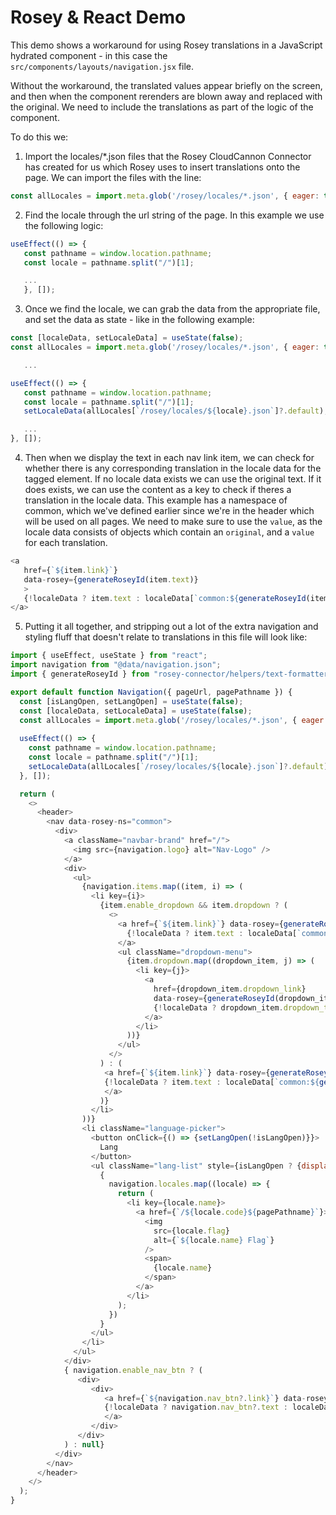 # Rosey & React Demo

This demo shows a workaround for using Rosey translations in a JavaScript hydrated component - in this case the `src/components/layouts/navigation.jsx` file.

Without the workaround, the translated values appear briefly on the screen, and then when the component rerenders are blown away and replaced with the original. We need to include the translations as part of the logic of the component.

To do this we:

1. Import the locales/*.json files that the Rosey CloudCannon Connector has created for us which Rosey uses to insert translations onto the page. We can import the files with the line:
```javascript
const allLocales = import.meta.glob('/rosey/locales/*.json', { eager: true });
```
2. Find the locale through the url string of the page. In this example we use the following logic:
```javascript
useEffect(() => {
   const pathname = window.location.pathname;
   const locale = pathname.split("/")[1];

   ...
   }, []);
```
3. Once we find the locale, we can grab the data from the appropriate file, and set the data as state - like in the following example:
```javascript
const [localeData, setLocaleData] = useState(false);
const allLocales = import.meta.glob('/rosey/locales/*.json', { eager: true });

   ...

useEffect(() => {
   const pathname = window.location.pathname;
   const locale = pathname.split("/")[1];
   setLocaleData(allLocales[`/rosey/locales/${locale}.json`]?.default);

   ...
}, []);

```
4. Then when we display the text in each nav link item, we can check for whether there is any corresponding translation in the locale data for the tagged element. If no locale data exists we can use the original text. If it does exists, we can use the content as a key to check if theres a translation in the locale data. This example has a namespace of common, which we've defined earlier since we're in the header which will be used on all pages. We need to make sure to use the `value`, as the locale data consists of objects which contain an `original`, and a `value` for each translation.

```javascript
<a
   href={`${item.link}`}
   data-rosey={generateRoseyId(item.text)}
   >
   {!localeData ? item.text : localeData[`common:${generateRoseyId(item.text)}`]?.value}
</a>
```

5. Putting it all together, and stripping out a lot of the extra navigation and styling fluff that doesn't relate to translations in this file will look like:

```javascript
import { useEffect, useState } from "react";
import navigation from "@data/navigation.json";
import { generateRoseyId } from "rosey-connector/helpers/text-formatters.mjs"

export default function Navigation({ pageUrl, pagePathname }) {
  const [isLangOpen, setLangOpen] = useState(false);
  const [localeData, setLocaleData] = useState(false);
  const allLocales = import.meta.glob('/rosey/locales/*.json', { eager: true });
  
  useEffect(() => {
    const pathname = window.location.pathname;
    const locale = pathname.split("/")[1];
    setLocaleData(allLocales[`/rosey/locales/${locale}.json`]?.default);
  }, []);

  return (
    <>
      <header>
        <nav data-rosey-ns="common">
          <div>
            <a className="navbar-brand" href="/">
              <img src={navigation.logo} alt="Nav-Logo" />
            </a>
            <div>
              <ul>
                {navigation.items.map((item, i) => (
                  <li key={i}>
                    {item.enable_dropdown && item.dropdown ? (
                      <>
                        <a href={`${item.link}`} data-rosey={generateRoseyId(item.text)}>
                          {!localeData ? item.text : localeData[`common:${generateRoseyId(item.text)}`]?.value}
                        </a>
                        <ul className="dropdown-menu">
                          {item.dropdown.map((dropdown_item, j) => (
                            <li key={j}>
                              <a
                                href={dropdown_item.dropdown_link}
                                data-rosey={generateRoseyId(dropdown_item.dropdown_text)}>
                                {!localeData ? dropdown_item.dropdown_text : localeData[`common:${generateRoseyId(dropdown_item.dropdown_text)}`]?.value}
                              </a>
                            </li>
                          ))}
                        </ul>
                      </>
                    ) : (
                     <a href={`${item.link}`} data-rosey={generateRoseyId(item.text)}>
                     {!localeData ? item.text : localeData[`common:${generateRoseyId(item.text)}`]?.value}
                     </a>
                    )}
                  </li>
                ))}
                <li className="language-picker">
                  <button onClick={() => {setLangOpen(!isLangOpen)}}>
                    Lang
                  </button>
                  <ul className="lang-list" style={isLangOpen ? {display: "flex"} : {display: "none"}}>
                    {
                      navigation.locales.map((locale) => {
                        return (
                          <li key={locale.name}>
                            <a href={`/${locale.code}${pagePathname}`}> 
                              <img
                                src={locale.flag}
                                alt={`${locale.name} Flag`}
                              />
                              <span>
                                {locale.name}
                              </span>
                            </a>
                          </li>
                        );
                      })
                    }
                  </ul>
                </li>
              </ul>
            </div>
            { navigation.enable_nav_btn ? (
               <div>
                  <div>
                     <a href={`${navigation.nav_btn?.link}`} data-rosey={generateRoseyId(navigation.nav_btn?.text)}>
                     {!localeData ? navigation.nav_btn?.text : localeData[`common:${generateRoseyId(navigation.nav_btn?.text)}`]?.value}
                     </a>
                  </div>
               </div>
            ) : null}
          </div>
        </nav>
      </header>
    </>
  );
}
```
